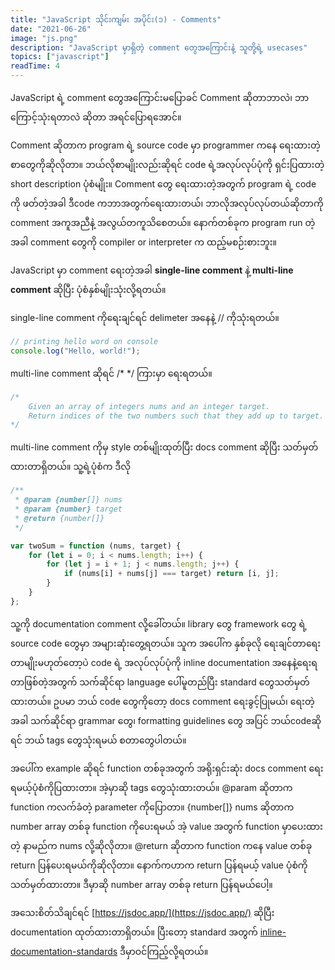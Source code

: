 ```yaml
---
title: "JavaScript သိုင်းကျမ်း အပိုင်း(၁) - Comments"
date: "2021-06-26"
image: "js.png"
description: "JavaScript မှာရှိတဲ့ comment တွေအကြောင်းနဲ့ သူတို့ရဲ့ usecases"
topics: ["javascript"]
readTime: 4
---
```


JavaScript ရဲ့ comment တွေအကြောင်းမပြောခင် Comment ဆိုတာဘာလဲ၊ ဘာကြောင့်သုံးရတာလဲ ဆိုတာ အရင်ပြောရအောင်။

Comment ဆိုတာက program ရဲ့ source code မှာ programmer ကနေ ရေးထားတဲ့ စာတွေကိုဆိုလိုတာ။ ဘယ်လိုစာမျိုးလည်းဆိုရင် code ရဲ့အလုပ်လုပ်ပုံကို ရှင်းပြထားတဲ့ short description ပုံစံမျိုး။ Comment တွေ ရေးထားတဲ့အတွက် program ရဲ့ code ကို ဖတ်တဲ့အခါ ဒီcode ကဘာအတွက်ရေးထားတယ်၊ ဘာလိုအလုပ်လုပ်တယ်ဆိုတာကို comment အကူအညီနဲ့ အလွယ်တကူသိစေတယ်။
နောက်တစ်ခုက program run တဲ့အခါ comment တွေကို compiler or interpreter က ထည့်မစဉ်းစားဘူး။

JavaScript မှာ comment ရေးတဲ့အခါ **single-line comment** နဲ့ **multi-line comment** ဆိုပြီး ပုံစံနှစ်မျိုးသုံးလို့ရတယ်။

single-line comment ကိုရေးချင်ရင် delimeter အနေနဲ့ // ကိုသုံးရတယ်။

```js
// printing hello word on console
console.log("Hello, world!");
```

multi-line comment ဆိုရင် /* */ ကြားမှာ ရေးရတယ်။

```js
/*
    Given an array of integers nums and an integer target.
    Return indices of the two numbers such that they add up to target.
*/
```

multi-line comment ကိုမှ style တစ်မျိုးထုတ်ပြီး docs comment ဆိုပြီး သတ်မှတ်ထားတာရှိတယ်။ သူ့ရဲ့ပုံစံက ဒီလို

```js
/**
 * @param {number[]} nums
 * @param {number} target
 * @return {number[]}
 */

var twoSum = function (nums, target) {
    for (let i = 0; i < nums.length; i++) {
        for (let j = i + 1; j < nums.length; j++) {
            if (nums[i] + nums[j] === target) return [i, j];
        }
    }
};
```

သူ့ကို documentation comment လို့ခေါ်တယ်။ library တွေ framework တွေ ရဲ့ source code တွေမှာ အများဆုံးတွေ့ရတယ်။ သူက အပေါ်က နှစ်ခုလို ရေးချင်တာရေးတာမျိုးမဟုတ်တော့ပဲ code ရဲ့ အလုပ်လုပ်ပုံကို inline documentation အနေနဲ့ရေးရတာဖြစ်တဲ့အတွက် သက်ဆိုင်ရာ language ပေါ်မူတည်ပြီး standard တွေသတ်မှတ်ထားတယ်။ ဥပမာ ဘယ် code တွေကိုတော့ docs comment ရေးခွင့်ပြုမယ်၊ ရေးတဲ့အခါ သက်ဆိုင်ရာ grammar တွေ၊ formatting guidelines တွေ အပြင် ဘယ်codeဆိုရင် ဘယ် tags တွေသုံးရမယ် စတာတွေပါတယ်။

အပေါ်က example ဆိုရင် function တစ်ခုအတွက် အရိုးရှင်းဆုံး docs comment ရေးရမယ့်ပုံစံကိုပြထားတာ။ အဲ့မှာဆို tags တွေသုံးထားတယ်။ @param ဆိုတာက function ကလက်ခံတဲ့ parameter ကိုပြောတာ။ {number[]} nums ဆိုတာက number array တစ်ခု function ကိုပေးရမယ် အဲ့ value အတွက် function မှာပေးထားတဲ့ နာမည်က nums လို့ဆိုလိုတာ။ @return ဆိုတာက function ကနေ value တစ်ခု return ပြန်ပေးရမယ်ကိုဆိုလိုတာ။ နောက်ကဟာက return ပြန်ရမယ့် value ပုံစံကိုသတ်မှတ်ထားတာ။ ဒီမှာဆို number array တစ်ခု return ပြန်ရမယ်ပေါ့။

အသေးစိတ်သိချင်ရင် [https://jsdoc.app/](https://jsdoc.app/) ဆိုပြီး documentation ထုတ်ထားတာရှိတယ်။ ပြီးတော့ standard အတွက် [inline-documentation-standards](https://make.wordpress.org/core/handbook/best-practices/inline-documentation-standards/javascript/) ဒီမှာဝင်ကြည့်လို့ရတယ်။
